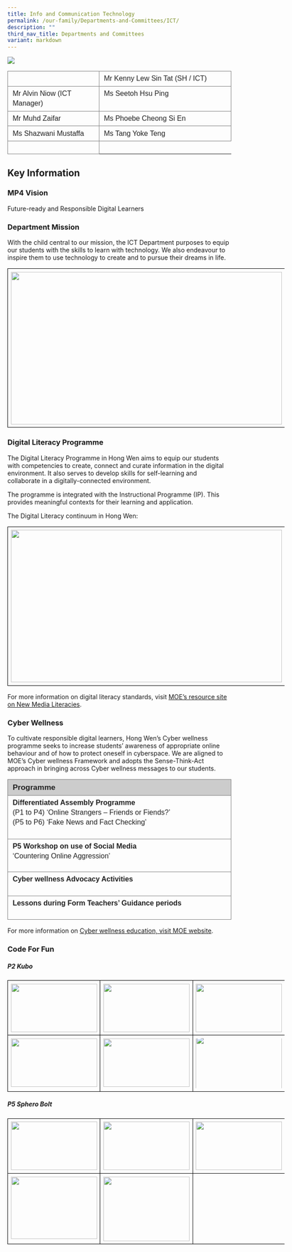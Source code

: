 ```yaml
---
title: Info and Communication Technology
permalink: /our-family/Departments-and-Committees/ICT/
description: ""
third_nav_title: Departments and Committees
variant: markdown
---
```

**![](https://lh4.googleusercontent.com/qa4FXPA5u7wG7vGG9SCjDP5plJp6FUq9XZHZYyekgginT3UcaMSgJ0TJWPgrZ-l3XHiPGtlcMwF73OMYf2nBI9pXa4-HEkBNJ4yOTOZ2O-zuvG4zZiUCnGOQr7P6YacVXzPwbgCfit4catvGSm5Au4U)**


<table style="border:none;border-collapse:collapse;"><colgroup><col width="251"><col width="385"></colgroup><tbody><tr style="height:21.75pt"><td style="border-left:solid #808080 1.125pt;border-right:solid #808080 1.125pt;border-bottom:solid #808080 1.125pt;border-top:solid #808080 1.125pt;vertical-align:top;padding:4pt 8pt 4pt 8pt;overflow:hidden;overflow-wrap:break-word;"><p dir="ltr" style="line-height:1.38;margin-top:0pt;margin-bottom:0pt;"><span style="font-size:12pt;font-family:Arial;color:#222222;background-color:transparent;font-weight:400;font-style:normal;font-variant:normal;text-decoration:none;vertical-align:baseline;white-space:pre;white-space:pre-wrap;"></span></p></td><td style="border-left:solid #808080 1.125pt;border-right:solid #808080 1.125pt;border-bottom:solid #808080 1.125pt;border-top:solid #808080 1.125pt;vertical-align:top;padding:4pt 8pt 4pt 8pt;overflow:hidden;overflow-wrap:break-word;"><p dir="ltr" style="line-height:1.38;margin-top:0pt;margin-bottom:0pt;"><span style="font-size:12pt;font-family:Arial;color:#222222;background-color:transparent;font-weight:400;font-style:normal;font-variant:normal;text-decoration:none;vertical-align:baseline;white-space:pre;white-space:pre-wrap;">Mr Kenny Lew Sin Tat (SH / ICT)</span></p></td></tr><tr style="height:21.75pt"><td style="border-left:solid #808080 1.125pt;border-right:solid #808080 1.125pt;border-bottom:solid #808080 1.125pt;border-top:solid #808080 1.125pt;vertical-align:top;padding:4pt 8pt 4pt 8pt;overflow:hidden;overflow-wrap:break-word;"><p dir="ltr" style="line-height:1.38;margin-top:0pt;margin-bottom:0pt;"><span style="font-size:12pt;font-family:Arial;color:#222222;background-color:transparent;font-weight:400;font-style:normal;font-variant:normal;text-decoration:none;vertical-align:baseline;white-space:pre;white-space:pre-wrap;">Mr Alvin Niow (ICT Manager)</span></p></td><td style="border-left:solid #808080 1.125pt;border-right:solid #808080 1.125pt;border-bottom:solid #808080 1.125pt;border-top:solid #808080 1.125pt;vertical-align:top;padding:4pt 8pt 4pt 8pt;overflow:hidden;overflow-wrap:break-word;"><p dir="ltr" style="line-height:1.38;margin-top:0pt;margin-bottom:0pt;"><span style="font-size:12pt;font-family:Arial;color:#222222;background-color:transparent;font-weight:400;font-style:normal;font-variant:normal;text-decoration:none;vertical-align:baseline;white-space:pre;white-space:pre-wrap;">Ms Seetoh Hsu Ping</span></p></td></tr><tr style="height:18pt"><td style="border-left:solid #808080 1.125pt;border-right:solid #808080 1.125pt;border-bottom:solid #808080 1.125pt;border-top:solid #808080 1.125pt;vertical-align:top;padding:4pt 8pt 4pt 8pt;overflow:hidden;overflow-wrap:break-word;"><p dir="ltr" style="line-height:1.38;margin-top:0pt;margin-bottom:0pt;"><span style="font-size:12pt;font-family:Arial;color:#222222;background-color:transparent;font-weight:400;font-style:normal;font-variant:normal;text-decoration:none;vertical-align:baseline;white-space:pre;white-space:pre-wrap;">Mr Muhd Zaifar</span></p></td><td style="border-left:solid #808080 1.125pt;border-right:solid #808080 1.125pt;border-bottom:solid #808080 1.125pt;border-top:solid #808080 1.125pt;vertical-align:top;padding:4pt 8pt 4pt 8pt;overflow:hidden;overflow-wrap:break-word;"><p dir="ltr" style="line-height:1.38;margin-top:0pt;margin-bottom:0pt;"><span style="font-size:12pt;font-family:Arial;color:#222222;background-color:transparent;font-weight:400;font-style:normal;font-variant:normal;text-decoration:none;vertical-align:baseline;white-space:pre;white-space:pre-wrap;">Ms Phoebe Cheong Si En</span></p></td></tr><tr style="height:21.75pt"><td style="border-left:solid #808080 1.125pt;border-right:solid #808080 1.125pt;border-bottom:solid #808080 1.125pt;border-top:solid #808080 1.125pt;vertical-align:top;padding:4pt 8pt 4pt 8pt;overflow:hidden;overflow-wrap:break-word;"><p dir="ltr" style="line-height:1.38;margin-top:0pt;margin-bottom:0pt;"><span style="font-size:12pt;font-family:Arial;color:#222222;background-color:transparent;font-weight:400;font-style:normal;font-variant:normal;text-decoration:none;vertical-align:baseline;white-space:pre;white-space:pre-wrap;">Ms Shazwani Mustaffa</span></p></td><td style="border-left:solid #808080 1.125pt;border-right:solid #808080 1.125pt;border-bottom:solid #808080 1.125pt;border-top:solid #808080 1.125pt;vertical-align:top;padding:4pt 8pt 4pt 8pt;overflow:hidden;overflow-wrap:break-word;"><p dir="ltr" style="line-height:1.38;margin-top:0pt;margin-bottom:0pt;"><span style="font-size:12pt;font-family:Arial;color:#222222;background-color:transparent;font-weight:400;font-style:normal;font-variant:normal;text-decoration:none;vertical-align:baseline;white-space:pre;white-space:pre-wrap;">Ms Tang Yoke Teng</span></p></td></tr><tr style="height:21.75pt"><td style="border-left:solid #808080 1.125pt;border-right:solid #808080 1.125pt;border-bottom:solid #808080 1.125pt;border-top:solid #808080 1.125pt;vertical-align:top;padding:4pt 8pt 4pt 8pt;overflow:hidden;overflow-wrap:break-word;"><p></p></td></tr></tbody></table>

## Key Information


### MP4 Vision

Future-ready and Responsible Digital Learners

### Department Mission

With the child central to our mission, the ICT Department purposes to equip our students with the skills to learn with technology. We also endeavour to inspire them to use technology to create and to pursue their dreams in life.&nbsp;

<table style="border:none;border-collapse:collapse;table-layout:fixed;width:468pt"><colgroup><col></colgroup><tbody><tr style="height:0pt"><td style="border-left:solid #000000 1pt;border-right:solid #000000 1pt;border-bottom:solid #000000 1pt;border-top:solid #000000 1pt;vertical-align:top;padding:5pt 5pt 5pt 5pt;overflow:hidden;overflow-wrap:break-word;"><p dir="ltr" style="line-height:1.2;text-align: center;margin-top:0pt;margin-bottom:0pt;"><span style="font-size:12pt;font-family:Arial;color:#222222;background-color:transparent;font-weight:400;font-style:normal;font-variant:normal;text-decoration:none;vertical-align:baseline;white-space:pre;white-space:pre-wrap;"><span style="border:none;display:inline-block;overflow:hidden;width:610px;height:343px;"><img src="https://lh3.googleusercontent.com/UC8N1eCP2WvsqAW6J8UBTSEpH0-Lkv3CBvPtTc2XBIZjl9AbnU3_QlD7wtZJotYSVisIbaMwWOkAm13wlawBB-qkLSlBRDQlkQn0hJORucq-MVqi5gRsUTahdJw7rEjMpBN4Iq5WxvQrFvXd1lvPRQ" width="610" height="343" style="margin-left:0px;margin-top:0px;"></span></span></p></td></tr></tbody></table>

  

### Digital Literacy Programme

The Digital Literacy Programme in Hong Wen aims to equip our students with competencies to create, connect and curate information in the digital environment. It also serves to develop skills for self-learning and collaborate in a digitally-connected environment.

The programme is integrated with the Instructional Programme (IP). This provides meaningful contexts for their learning and application.

The Digital Literacy continuum in Hong Wen:

<table style="border:none;border-collapse:collapse;table-layout:fixed;width:468pt"><colgroup><col></colgroup><tbody><tr style="height:0pt"><td style="border-left:solid #000000 1pt;border-right:solid #000000 1pt;border-bottom:solid #000000 1pt;border-top:solid #000000 1pt;vertical-align:top;padding:5pt 5pt 5pt 5pt;overflow:hidden;overflow-wrap:break-word;"><p dir="ltr" style="line-height:1.2;text-align: center;margin-top:0pt;margin-bottom:0pt;"><span style="font-size:12pt;font-family:Arial;color:#222222;background-color:transparent;font-weight:400;font-style:normal;font-variant:normal;text-decoration:none;vertical-align:baseline;white-space:pre;white-space:pre-wrap;"><span style="border:none;display:inline-block;overflow:hidden;width:610px;height:343px;"><img src="https://lh4.googleusercontent.com/HtipmVT1bmRhresdblBEhvR0Qh6ulc_bIAlFOd-QMyF5oYclK3BO897kcXQ4l3Xwe8DXP4UeZtqsQSvmDDXjORfIThGdjdhzCyx1tAPeU1TPkfa8hy-kpxe04IbLw25fVtq282m0pIRHiEQqae5BAY8" width="610" height="343" style="margin-left:0px;margin-top:0px;"></span></span></p></td></tr></tbody></table>

For more information on digital literacy standards, visit [MOE’s resource site on New Media Literacies](https://sites.google.com/moe.edu.sg/baseline-ict/home).

  

### Cyber Wellness

To cultivate responsible digital learners, Hong Wen’s Cyber wellness programme seeks to increase students’ awareness of appropriate online behaviour and of how to protect oneself in cyberspace. We are aligned to MOE’s Cyber wellness Framework and adopts the Sense-Think-Act approach in bringing across Cyber wellness messages to our students.

<table style="border:none;border-collapse:collapse;"><colgroup><col width="621"></colgroup><tbody><tr style="height:21pt"><td style="border-left:solid #808080 1.125pt;border-right:solid #808080 1.125pt;border-bottom:solid #808080 1.125pt;border-top:solid #808080 1.125pt;vertical-align:top;background-color:#cccccc;padding:4pt 8pt 4pt 8pt;overflow:hidden;overflow-wrap:break-word;"><p dir="ltr" style="line-height:1.38;margin-top:0pt;margin-bottom:0pt;"><span style="font-size:13pt;font-family:Arial;color:#222222;background-color:transparent;font-weight:700;font-style:normal;font-variant:normal;text-decoration:none;vertical-align:baseline;white-space:pre;white-space:pre-wrap;">Programme</span></p></td></tr><tr style="height:55.5pt"><td style="border-left:solid #808080 1.125pt;border-right:solid #808080 1.125pt;border-bottom:solid #808080 1.125pt;border-top:solid #808080 1.125pt;vertical-align:top;padding:4pt 8pt 4pt 8pt;overflow:hidden;overflow-wrap:break-word;"><p dir="ltr" style="line-height:1.38;margin-top:0pt;margin-bottom:0pt;"><span style="font-size:12pt;font-family:Arial;color:#222222;background-color:transparent;font-weight:700;font-style:normal;font-variant:normal;text-decoration:none;vertical-align:baseline;white-space:pre;white-space:pre-wrap;">Differentiated Assembly Programme</span></p><p dir="ltr" style="line-height:1.38;margin-top:0pt;margin-bottom:0pt;"><span style="font-size:12pt;font-family:Arial;color:#222222;background-color:transparent;font-weight:400;font-style:normal;font-variant:normal;text-decoration:none;vertical-align:baseline;white-space:pre;white-space:pre-wrap;">(P1 to P4) ‘Online Strangers – Friends or Fiends?’</span></p><p dir="ltr" style="line-height:1.38;margin-top:0pt;margin-bottom:0pt;"><span style="font-size:12pt;font-family:Arial;color:#222222;background-color:transparent;font-weight:400;font-style:normal;font-variant:normal;text-decoration:none;vertical-align:baseline;white-space:pre;white-space:pre-wrap;">(P5 to P6) ‘Fake News and Fact Checking’</span></p><br></td></tr><tr style="height:55.5pt"><td style="border-left:solid #808080 1.125pt;border-right:solid #808080 1.125pt;border-bottom:solid #808080 1.125pt;border-top:solid #808080 1.125pt;vertical-align:top;padding:4pt 8pt 4pt 8pt;overflow:hidden;overflow-wrap:break-word;"><p dir="ltr" style="line-height:1.38;margin-top:0pt;margin-bottom:0pt;"><span style="font-size:12pt;font-family:Arial;color:#222222;background-color:transparent;font-weight:700;font-style:normal;font-variant:normal;text-decoration:none;vertical-align:baseline;white-space:pre;white-space:pre-wrap;">P5 Workshop on use of Social Media</span></p><p dir="ltr" style="line-height:1.38;margin-top:0pt;margin-bottom:0pt;"><span style="font-size:12pt;font-family:Arial;color:#222222;background-color:transparent;font-weight:400;font-style:normal;font-variant:normal;text-decoration:none;vertical-align:baseline;white-space:pre;white-space:pre-wrap;">‘Countering Online Aggression’</span></p></td></tr><tr style="height:21.75pt"><td style="border-left:solid #808080 1.125pt;border-right:solid #808080 1.125pt;border-bottom:solid #808080 1.125pt;border-top:solid #808080 1.125pt;vertical-align:top;padding:4pt 8pt 4pt 8pt;overflow:hidden;overflow-wrap:break-word;"><p dir="ltr" style="line-height:1.38;margin-top:0pt;margin-bottom:0pt;"><span style="font-size:12pt;font-family:Arial;color:#222222;background-color:transparent;font-weight:700;font-style:normal;font-variant:normal;text-decoration:none;vertical-align:baseline;white-space:pre;white-space:pre-wrap;">Cyber wellness Advocacy Activities</span></p><br></td></tr><tr style="height:27pt"><td style="border-left:solid #808080 1.125pt;border-right:solid #808080 1.125pt;border-bottom:solid #808080 1.125pt;border-top:solid #808080 1.125pt;vertical-align:top;padding:4pt 8pt 4pt 8pt;overflow:hidden;overflow-wrap:break-word;"><p dir="ltr" style="line-height:1.38;margin-top:0pt;margin-bottom:0pt;"><span style="font-size:12pt;font-family:Arial;color:#222222;background-color:transparent;font-weight:700;font-style:normal;font-variant:normal;text-decoration:none;vertical-align:baseline;white-space:pre;white-space:pre-wrap;">Lessons during Form Teachers’ Guidance periods</span></p><br></td></tr></tbody></table>

For more information on [Cyber wellness education, visit MOE website](https://beta.moe.gov.sg/programmes/cyber-wellness/).

  

### Code For Fun

##### P2 Kubo

<table style="border:none;border-collapse:collapse;table-layout:fixed;width:468pt"><colgroup><col><col><col></colgroup><tbody><tr style="height:0pt"><td style="border-left:solid #000000 1pt;border-right:solid #000000 1pt;border-bottom:solid #000000 1pt;border-top:solid #000000 1pt;vertical-align:top;padding:5pt 5pt 5pt 5pt;overflow:hidden;overflow-wrap:break-word;"><p dir="ltr" style="line-height:1.2;text-align: center;margin-top:0pt;margin-bottom:0pt;"><span style="font-size:12pt;font-family:Arial;color:#222222;background-color:transparent;font-weight:400;font-style:normal;font-variant:normal;text-decoration:none;vertical-align:baseline;white-space:pre;white-space:pre-wrap;"><span style="border:none;display:inline-block;overflow:hidden;width:194px;height:109px;"><img src="https://lh4.googleusercontent.com/UNZOOUNbX2EtgYFoOa0utAbavb16oXEmnHpB0l5UPFpqi9XKUvlm3fNYi5-3VoQWykE0EJ7DHlV0DpYUUjydAbiDwvcEQAZ1_5A8FES95WKaEh3T-NLn4Rt4y_HJQ8T5Q4glel8pitJny3amo_mhbg" width="194" height="109" style="margin-left:0px;margin-top:0px;"></span></span></p></td><td style="border-left:solid #000000 1pt;border-right:solid #000000 1pt;border-bottom:solid #000000 1pt;border-top:solid #000000 1pt;vertical-align:top;padding:5pt 5pt 5pt 5pt;overflow:hidden;overflow-wrap:break-word;"><p dir="ltr" style="line-height:1.2;text-align: center;margin-top:0pt;margin-bottom:0pt;"><span style="font-size:12pt;font-family:Arial;color:#222222;background-color:transparent;font-weight:400;font-style:normal;font-variant:normal;text-decoration:none;vertical-align:baseline;white-space:pre;white-space:pre-wrap;"><span style="border:none;display:inline-block;overflow:hidden;width:194px;height:109px;"><img src="https://lh6.googleusercontent.com/9wxKJJ6jN5bZ7VsC1CRkYfE4dRCZUnkxIH2dbcTHqikwEKMaX8hkuGrmBHjvfCTx7dZi5GhqcEQse4Dvry1yBl2UU4pEaQFfM4s9ACC59EVnfZxD-6d38uCH-df1Kro9XCyndsCjbu-HcHJt5qSOKA" width="194" height="109" style="margin-left:0px;margin-top:0px;"></span></span></p></td><td style="border-left:solid #000000 1pt;border-right:solid #000000 1pt;border-bottom:solid #000000 1pt;border-top:solid #000000 1pt;vertical-align:top;padding:5pt 5pt 5pt 5pt;overflow:hidden;overflow-wrap:break-word;"><p dir="ltr" style="line-height:1.2;text-align: center;margin-top:0pt;margin-bottom:0pt;"><span style="font-size:12pt;font-family:Arial;color:#222222;background-color:transparent;font-weight:400;font-style:normal;font-variant:normal;text-decoration:none;vertical-align:baseline;white-space:pre;white-space:pre-wrap;"><span style="border:none;display:inline-block;overflow:hidden;width:194px;height:109px;"><img src="https://lh5.googleusercontent.com/H2_KnsAl4zlFY9ha0W-CBibiJRx93OjLc4dZseqL-ZppMVR1KXLhgGLLXrlVhNVJJlEIGOxT5zaRPY9tJ6OrUidlDV6Q6QURjvWNYz5pC3t1Rte_YyzDviSJK17ZnhkqqHCX7Qt1wRbgegAm38Wy5Q" width="194" height="109" style="margin-left:0px;margin-top:0px;"></span></span></p></td></tr><tr style="height:0pt"><td style="border-left:solid #000000 1pt;border-right:solid #000000 1pt;border-bottom:solid #000000 1pt;border-top:solid #000000 1pt;vertical-align:top;padding:5pt 5pt 5pt 5pt;overflow:hidden;overflow-wrap:break-word;"><p dir="ltr" style="line-height:1.2;text-align: center;margin-top:0pt;margin-bottom:0pt;"><span style="font-size:12pt;font-family:Arial;color:#222222;background-color:transparent;font-weight:400;font-style:normal;font-variant:normal;text-decoration:none;vertical-align:baseline;white-space:pre;white-space:pre-wrap;"><span style="border:none;display:inline-block;overflow:hidden;width:194px;height:109px;"><img src="https://lh6.googleusercontent.com/VpfbyMqVV19iwmsQrQPbpDAMlnvkMk7Nx_YjtO21R-LgWtAAYgkAJ5VdOPgswRC6n16agUUrBahKSZI1M0rmDHbl3rxNMhbxNxg-ItohNFiif7q2TQDN3DdD4p0uzCJcsYVX_VZSH31fLZNGw3PLwg" width="194" height="109" style="margin-left:0px;margin-top:0px;"></span></span></p></td><td style="border-left:solid #000000 1pt;border-right:solid #000000 1pt;border-bottom:solid #000000 1pt;border-top:solid #000000 1pt;vertical-align:top;padding:5pt 5pt 5pt 5pt;overflow:hidden;overflow-wrap:break-word;"><p dir="ltr" style="line-height:1.2;text-align: center;margin-top:0pt;margin-bottom:0pt;"><span style="font-size:12pt;font-family:Arial;color:#222222;background-color:transparent;font-weight:400;font-style:normal;font-variant:normal;text-decoration:none;vertical-align:baseline;white-space:pre;white-space:pre-wrap;"><span style="border:none;display:inline-block;overflow:hidden;width:194px;height:109px;"><img src="https://lh3.googleusercontent.com/ZcHVIVI8o-wSJc4Lsdm5lP5wiJTm52OwQwcNJrEELNFPb7rDB5CW-LxCywHK6j2ZnT0LsMM7fyVj-oMe1laWnv7isMVJjNPZogHXoo6V-lLumapo0qARPavT5sHmy7h5l36EghIe4a6GJBjf1B6TEA" width="194" height="109" style="margin-left:0px;margin-top:0px;"></span></span></p></td><td style="border-left:solid #000000 1pt;border-right:solid #000000 1pt;border-bottom:solid #000000 1pt;border-top:solid #000000 1pt;vertical-align:top;padding:5pt 5pt 5pt 5pt;overflow:hidden;overflow-wrap:break-word;"><p dir="ltr" style="line-height:1.2;text-align: center;margin-top:0pt;margin-bottom:0pt;"><span style="font-size:12pt;font-family:Arial;color:#222222;background-color:transparent;font-weight:400;font-style:normal;font-variant:normal;text-decoration:none;vertical-align:baseline;white-space:pre;white-space:pre-wrap;"><span style="border:none;display:inline-block;overflow:hidden;width:194px;height:112px;"><img src="https://lh5.googleusercontent.com/Hrjkdaruc57nzL-VMNgedX6ZzKQlKlP6wXdYrFT9uDbOvx1xuwLQxykY3-4c1NnyAx2PRPLYO26C6HjD_hva6Nh2T8-JZNFkV3m1SNkwrqF4TdqkjU5Ch9F_g5jk5etcmnTFg-BwIsHkE1FoC1oupg" width="194" height="140.72496285157382" style="margin-left:0px;margin-top:-6.228405014096669px;"></span></span></p></td></tr></tbody></table>

  

##### P5 Sphero Bolt

<table style="border:none;border-collapse:collapse;table-layout:fixed;width:468pt"><colgroup><col><col><col></colgroup><tbody><tr style="height:0pt"><td style="border-left:solid #000000 1pt;border-right:solid #000000 1pt;border-bottom:solid #000000 1pt;border-top:solid #000000 1pt;vertical-align:top;padding:5pt 5pt 5pt 5pt;overflow:hidden;overflow-wrap:break-word;"><p dir="ltr" style="line-height:1.2;text-align: center;margin-top:0pt;margin-bottom:0pt;"><span style="font-size:12pt;font-family:Arial;color:#222222;background-color:transparent;font-weight:400;font-style:normal;font-variant:normal;text-decoration:none;vertical-align:baseline;white-space:pre;white-space:pre-wrap;"><span style="border:none;display:inline-block;overflow:hidden;width:194px;height:109px;"><img src="https://lh6.googleusercontent.com/HJPd5VYMzPF427o5cxqdDwUg-Peali21KYSmpVYOff1K4hHA9b89vRQRDcMVen3LWnkyWAcmiTgTBDGWzZ3kS2B0WwgPUR5RhpQUakRbZwj3EPFHxRpS-wE1FC3xvaRC1IOBqvLuUPG8MU4mfHSgNw" width="194" height="109" style="margin-left:0px;margin-top:0px;"></span></span></p></td><td style="border-left:solid #000000 1pt;border-right:solid #000000 1pt;border-bottom:solid #000000 1pt;border-top:solid #000000 1pt;vertical-align:top;padding:5pt 5pt 5pt 5pt;overflow:hidden;overflow-wrap:break-word;"><p dir="ltr" style="line-height:1.2;text-align: center;margin-top:0pt;margin-bottom:0pt;"><span style="font-size:12pt;font-family:Arial;color:#222222;background-color:transparent;font-weight:400;font-style:normal;font-variant:normal;text-decoration:none;vertical-align:baseline;white-space:pre;white-space:pre-wrap;"><span style="border:none;display:inline-block;overflow:hidden;width:194px;height:109px;"><img src="https://lh5.googleusercontent.com/v1S5uGMUv3KXtogamGwzzkgZGZLwvL7xtCQ3UAq2LCNMaVzmCw4EeLzhknKpbLZwIXv29jMR58n8sNhL2Atdlkf97AP4fRiY4cWO9MDLdak_9fLqQJ74ejWGEDEdah6uxtMjrZCcNo3ACkq2NXiq4Q" width="194" height="109" style="margin-left:0px;margin-top:0px;"></span></span></p></td><td style="border-left:solid #000000 1pt;border-right:solid #000000 1pt;border-bottom:solid #000000 1pt;border-top:solid #000000 1pt;vertical-align:top;padding:5pt 5pt 5pt 5pt;overflow:hidden;overflow-wrap:break-word;"><p dir="ltr" style="line-height:1.2;text-align: center;margin-top:0pt;margin-bottom:0pt;"><span style="font-size:12pt;font-family:Arial;color:#222222;background-color:transparent;font-weight:400;font-style:normal;font-variant:normal;text-decoration:none;vertical-align:baseline;white-space:pre;white-space:pre-wrap;"><span style="border:none;display:inline-block;overflow:hidden;width:194px;height:109px;"><img src="https://lh5.googleusercontent.com/puOrUAHwu-UvfFekBGKqX-Cjh3fgECJywayns5JPMM8CsOsGxyfPixO5801cNs9zioBNVqfzIpQCR1ipZNaJ8lGkaGQS-JIfAUzFeBPLU5IYduBELke4Y0FI2mv8dCgb7Ee7E2dbKXP5fjRk7imaaQ" width="194" height="109" style="margin-left:0px;margin-top:0px;"></span></span></p></td></tr><tr style="height:0pt"><td style="border-left:solid #000000 1pt;border-right:solid #000000 1pt;border-bottom:solid #000000 1pt;border-top:solid #000000 1pt;vertical-align:top;padding:5pt 5pt 5pt 5pt;overflow:hidden;overflow-wrap:break-word;"><p dir="ltr" style="line-height:1.2;text-align: center;margin-top:0pt;margin-bottom:0pt;"><span style="font-size:12pt;font-family:Arial;color:#222222;background-color:transparent;font-weight:400;font-style:normal;font-variant:normal;text-decoration:none;vertical-align:baseline;white-space:pre;white-space:pre-wrap;"><span style="border:none;display:inline-block;overflow:hidden;width:194px;height:140px;"><img src="https://lh3.googleusercontent.com/YiqsSvJ3ZAnr8MQzUpxNBx8Q6rZYwkbf02vS78KgMZd7hnl4-Kw7Pk89jSGcpj7-jeDktByjK8Aoj0HregXG4qkdEydGXPxM6tRs58ZYQ6fsaIveLNQsVkB7IqaTSiHMe0lIMSdd76QDhaT35vgvYg" width="194" height="140" style="margin-left:0px;margin-top:0px;"></span></span></p></td><td style="border-left:solid #000000 1pt;border-right:solid #000000 1pt;border-bottom:solid #000000 1pt;border-top:solid #000000 1pt;vertical-align:top;padding:5pt 5pt 5pt 5pt;overflow:hidden;overflow-wrap:break-word;"><p dir="ltr" style="line-height:1.2;text-align: center;margin-top:0pt;margin-bottom:0pt;"><span style="font-size:12pt;font-family:Arial;color:#222222;background-color:transparent;font-weight:400;font-style:normal;font-variant:normal;text-decoration:none;vertical-align:baseline;white-space:pre;white-space:pre-wrap;"><span style="border:none;display:inline-block;overflow:hidden;width:194px;height:145px;"><img src="https://lh4.googleusercontent.com/X-FtOK5x3F7isMkJTYnYZ8YOmdvMEVd1AAOeyLF24LJP5qpaFG-Q6I9tJVw1gLHfHIIckUiVj072DfZ8b8_f3sOG2OqGW-gaCbXeLQKevLViDzkSnAAuyrqRxm61TINK0BgyHyMaIlx0Qi1TUPv8Hg" width="194" height="145" style="margin-left:0px;margin-top:0px;"></span></span></p></td><td style="border-left:solid #000000 1pt;border-right:solid #000000 1pt;border-bottom:solid #000000 1pt;border-top:solid #000000 1pt;vertical-align:top;padding:5pt 5pt 5pt 5pt;overflow:hidden;overflow-wrap:break-word;"><br></td></tr></tbody></table>
